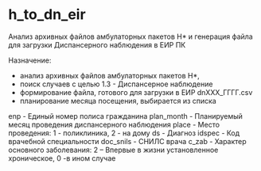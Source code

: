 # h_to_dn_eir
Анализ архивных файлов амбулаторных пакетов H* и генерация файла для загрузки Диспансерного наблюдения в ЕИР ПК

Назначение:
- анализ архивных файлов амбулаторных пакетов H*,
- поиск случаев с целью 1.3 - Диспансерное наблюдение
- формирование файла, готового для загрузки в ЕИР dnXXX_ГГГГ.csv
- планирование месяца посещения, выбирается из списка

enp         - Единый номер полиса гражданина
plan_month  - Планируемый месяц проведения диспансерного наблюдения
place       - Место проведения: 1 - поликлиника, 2 - на дому
ds          - Диагноз
idspec      - Код врачебной специальности
doc_snils   - СНИЛС врача
c_zab       - Характер основного заболевания:
              2 – Впервые в жизни установленное хроническое, 0 -в ином случае
